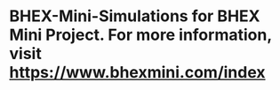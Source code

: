 # BHEX-Mini-Simulations for BHEX Mini Project. For more information, visit https://www.bhexmini.com/index
